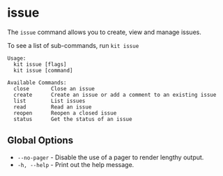# issue

The `issue` command allows you to create, view and manage issues.

To see a list of sub-commands, run `kit issue`

```text
Usage:
  kit issue [flags]
  kit issue [command]

Available Commands:
  close       Close an issue
  create      Create an issue or add a comment to an existing issue
  list        List issues
  read        Read an issue
  reopen      Reopen a closed issue
  status      Get the status of an issue
```

## Global Options

* `--no-pager` - Disable the use of a pager to render lengthy output. 
* `-h, --help` - Print out the help message.

